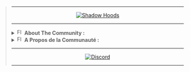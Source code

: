 <blockquote>
<hr>

<!-- DEB : Écriture Animée -->
<p align="center">
  <a href="https://github.com/Shadow-Hoods">
    <img alt="Shadow Hoods" src="https://readme-typing-svg.herokuapp.com?color=%2336BCF7&center=true&vCenter=true&lines=%F0%9F%95%B5%EF%B8%8F+SH4D0W+H00DS+%F0%9F%94%93">
  </a>
</p>
<!-- FIN : Écriture Animée -->

<hr>
  
<!-- DEB : Description Communauté English -->
<details>
  <summary>
    <img alt="Flag EN" src="https://cdn.countryflags.com/thumbs/united-kingdom/flag-button-round-250.png" height="16px" width="16px">
    <b>About The Community : </b>
  </summary>
  
<blockquote>
<pre>
  
</pre>
</blockquote>
</details>
<!-- FIN : Description Communauté English -->

<!-- DEB : Description Communauté French -->
  <details>
    <summary>
      <img alt="Flag FR" src="https://cdn.countryflags.com/thumbs/france/flag-button-round-250.png" height="16px" width="16px">
      <b>A Propos de la Communauté :</b>
    </summary>
    
<blockquote>
<pre>
La Communauté <b>Shadow Hoods</b> est conçue par : <a href="https://github.com/3xpl0it-Sh4d0w">3xpl0it sh4d0w</a>, <a href="https://github.com/NacreousDawn596">NacreousDawn596</a>, <a href="https://github.com/AwoyDev">AwoyDev</a>
Nous nous sommes rencontrés sur la Plateforme TikTok par l'intermédiaire du live de <a href="https://tiktok.com/@inoftrobinson">InoftRobinson</a>.
Et depuis nous avons eu l'Idée de concevoir un <a href="https://discord.gg/SkARhtEzd6">Serveur Discord</a> pour partager nos Logiciels, Astuces, etc.
Nous essayons également de faire des Projets (Bots Discord, Utilitaires Linux, Sites Internet, et + a venir).
</pre>
</blockquote>
</details>
<!-- FIN : Description Communauté French -->
  
<hr>

<!-- DEB : Boutons -->
<p align="center">
  <a href="https://discord.gg/SkARhtEzd6">
    <img alt="Discord" src="https://img.shields.io/discord/751580453634310284?color=blue&label=DISCORD%20SERVER&style=for-the-badge">
  </a>
</p>
<!-- FIN : Boutons -->

<hr>
</blockquote>
